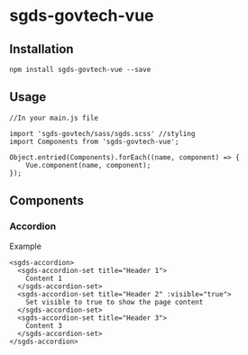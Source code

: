 # sgds-govtech-vue

## Installation
```
npm install sgds-govtech-vue --save
```
## Usage
```
//In your main.js file

import 'sgds-govtech/sass/sgds.scss' //styling
import Components from 'sgds-govtech-vue';

Object.entried(Components).forEach((name, component) => {
    Vue.component(name, component);
});
```
## Components 
### Accordion
Example
```
<sgds-accordion>
  <sgds-accordion-set title="Header 1">
    Content 1
  </sgds-accordion-set>
  <sgds-accordion-set title="Header 2" :visible="true">
    Set visible to true to show the page content
  </sgds-accordion-set>
  <sgds-accordion-set title="Header 3">
    Content 3
  </sgds-accordion-set>
</sgds-accordion>
```
